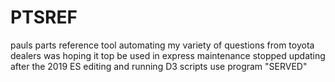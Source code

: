 # PTSREF
pauls parts reference tool
automating my variety of questions from toyota dealers
was hoping it top be used in express maintenance
stopped updating after the 2019 ES
editing and running D3 scripts use program "SERVED"

